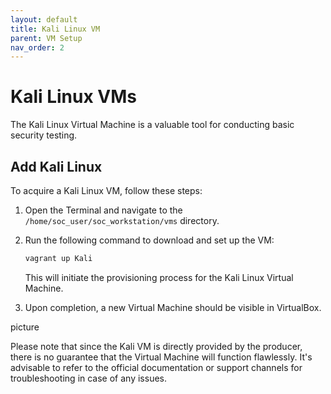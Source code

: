 ```yaml
---
layout: default
title: Kali Linux VM
parent: VM Setup
nav_order: 2
---
```



# Kali Linux VMs

The Kali Linux Virtual Machine is a valuable tool for conducting basic security testing.

## Add Kali Linux

To acquire a Kali Linux VM, follow these steps:

1. Open the Terminal and navigate to the `/home/soc_user/soc_workstation/vms` directory.

2. Run the following command to download and set up the VM:

   ```bash
   vagrant up Kali
   ```

   This will initiate the provisioning process for the Kali Linux Virtual Machine.

3. Upon completion, a new Virtual Machine should be visible in VirtualBox.

picture

Please note that since the Kali VM is directly provided by the producer, there is no guarantee that the Virtual Machine will function flawlessly. It's advisable to refer to the official documentation or support channels for troubleshooting in case of any issues.
